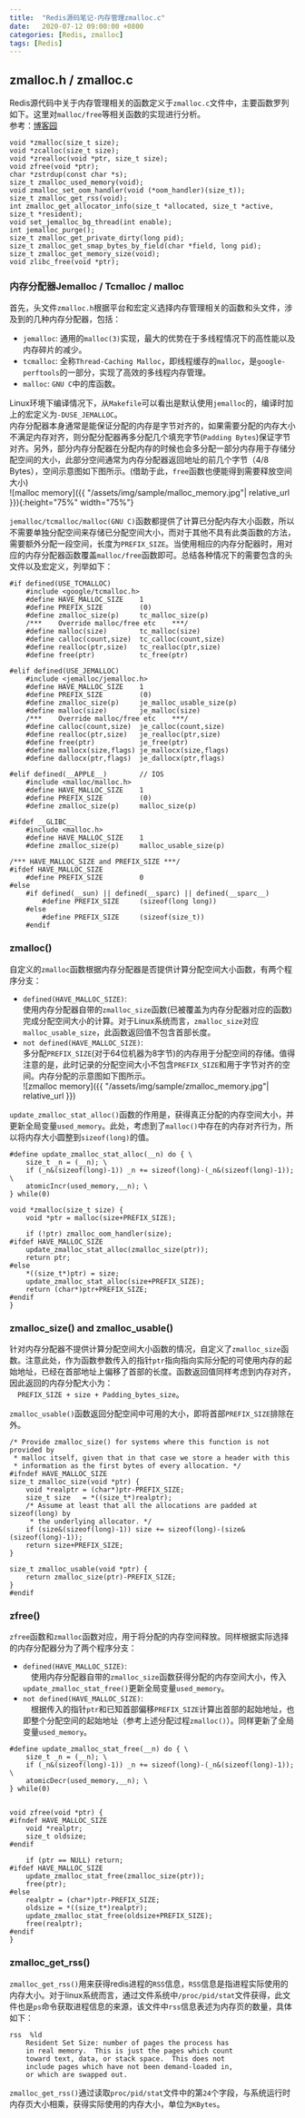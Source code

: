```yaml
---
title:  "Redis源码笔记-内存管理zmalloc.c"
date:   2020-07-12 09:00:00 +0800
categories: [Redis, zmalloc]
tags: [Redis]
---
```


## zmalloc.h / zmalloc.c

Redis源代码中关于内存管理相关的函数定义于`zmalloc.c`文件中，主要函数罗列如下。这里对`malloc/free`等相关函数的实现进行分析。  
参考：[博客园](https://www.cnblogs.com/bush2582/p/8969000.html)

 
```
void *zmalloc(size_t size);
void *zcalloc(size_t size);
void *zrealloc(void *ptr, size_t size);
void zfree(void *ptr);
char *zstrdup(const char *s);
size_t zmalloc_used_memory(void);
void zmalloc_set_oom_handler(void (*oom_handler)(size_t));
size_t zmalloc_get_rss(void);
int zmalloc_get_allocator_info(size_t *allocated, size_t *active, size_t *resident);
void set_jemalloc_bg_thread(int enable);
int jemalloc_purge();
size_t zmalloc_get_private_dirty(long pid);
size_t zmalloc_get_smap_bytes_by_field(char *field, long pid);
size_t zmalloc_get_memory_size(void);
void zlibc_free(void *ptr);
```

### 内存分配器Jemalloc / Tcmalloc / malloc

首先，头文件`zmalloc.h`根据平台和宏定义选择内存管理相关的函数和头文件，涉及到的几种内存分配器，包括：  
* `jemalloc`: 通用的`malloc(3)`实现，最大的优势在于多线程情况下的高性能以及内存碎片的减少。  
* `tcmalloc`: 全称`Thread-Caching Malloc`，即线程缓存的`malloc`，是`google-perftools`的一部分，实现了高效的多线程内存管理。  
* `malloc`: `GNU C`中的库函数。

Linux环境下编译情况下，从`Makefile`可以看出是默认使用`jemalloc`的，编译时加上的宏定义为`-DUSE_JEMALLOC`。  
内存分配器本身通常是能保证分配的内存是字节对齐的，如果需要分配的内存大小不满足内存对齐，则分配分配器再多分配几个填充字节(`Padding Bytes`)保证字节对齐。另外，部分内存分配器在分配内存的时候也会多分配一部分内存用于存储分配空间的大小，此部分空间通常为内存分配器返回地址的前几个字节（4/8 Bytes），空间示意图如下图所示。(借助于此，`free`函数也便能得到需要释放空间大小)  
![malloc memory]({{ "/assets/img/sample/malloc_memory.jpg"| relative_url }}){:height="75%" width="75%"}


`jemalloc/tcmalloc/malloc(GNU C)`函数都提供了计算已分配内存大小函数，所以不需要单独分配空间来存储已分配空间大小，而对于其他不具有此类函数的方法，需要额外分配一段空间，长度为`PREFIX_SIZE`。当使用相应的内存分配器时，用对应的内存分配器函数覆盖`malloc/free`函数即可。总结各种情况下的需要包含的头文件以及宏定义，列举如下：  
```
#if defined(USE_TCMALLOC)
    #include <google/tcmalloc.h> 
    #define HAVE_MALLOC_SIZE    1
    #define PREFIX_SIZE         (0)
    #define zmalloc_size(p)     tc_malloc_size(p)
    /***    Override malloc/free etc    ***/
    #define malloc(size)        tc_malloc(size)
    #define calloc(count,size)  tc_calloc(count,size)
    #define realloc(ptr,size)   tc_realloc(ptr,size)
    #define free(ptr)           tc_free(ptr)

#elif defined(USE_JEMALLOC)
    #include <jemalloc/jemalloc.h>
    #define HAVE_MALLOC_SIZE    1
    #define PREFIX_SIZE         (0)
    #define zmalloc_size(p)     je_malloc_usable_size(p)
    #define malloc(size)        je_malloc(size)
    /***    Override malloc/free etc    ***/
    #define calloc(count,size)  je_calloc(count,size)
    #define realloc(ptr,size)   je_realloc(ptr,size)
    #define free(ptr)           je_free(ptr)
    #define mallocx(size,flags) je_mallocx(size,flags)
    #define dallocx(ptr,flags)  je_dallocx(ptr,flags)

#elif defined(__APPLE__)        // IOS
    #include <malloc/malloc.h>
    #define HAVE_MALLOC_SIZE    1
    #define PREFIX_SIZE         (0)
    #define zmalloc_size(p)     malloc_size(p)

#ifdef __GLIBC__
    #include <malloc.h>
    #define HAVE_MALLOC_SIZE    1
    #define zmalloc_size(p)     malloc_usable_size(p)

/*** HAVE_MALLOC_SIZE and PREFIX_SIZE ***/
#ifdef HAVE_MALLOC_SIZE
    #define PREFIX_SIZE         0
#else
    #if defined(__sun) || defined(__sparc) || defined(__sparc__)
        #define PREFIX_SIZE     (sizeof(long long))
    #else
        #define PREFIX_SIZE     (sizeof(size_t))
    #endif
```

### zmalloc()

自定义的`zmalloc`函数根据内存分配器是否提供计算分配空间大小函数，有两个程序分支：  
* `defined(HAVE_MALLOC_SIZE)`:   
使用内存分配器自带的`zmalloc_size`函数(已被覆盖为内存分配器对应的函数)完成分配空间大小的计算。对于Linux系统而言，`zmalloc_size`对应`malloc_usable_size`，此函数返回值不包含首部长度。  
* `not defined(HAVE_MALLOC_SIZE)`:   
多分配`PREFIX_SIZE`(对于64位机器为8字节)的内存用于分配空间的存储。值得注意的是，此时记录的分配空间大小不包含`PREFIX_SIZE`和用于字节对齐的空间。内存分配的示意图如下图所示。  
![zmalloc memory]({{ "/assets/img/sample/zmalloc_memory.jpg"| relative_url }})

`update_zmalloc_stat_alloc()`函数的作用是，获得真正分配的内存空间大小，并更新全局变量`used_memory`。此处，考虑到了`malloc()`中存在的内存对齐行为，所以将内存大小圆整到`sizeof(long)`的值。

```
#define update_zmalloc_stat_alloc(__n) do { \
    size_t _n = (__n); \
    if (_n&(sizeof(long)-1)) _n += sizeof(long)-(_n&(sizeof(long)-1)); \
    atomicIncr(used_memory,__n); \
} while(0)

void *zmalloc(size_t size) {
    void *ptr = malloc(size+PREFIX_SIZE);

    if (!ptr) zmalloc_oom_handler(size);
#ifdef HAVE_MALLOC_SIZE
    update_zmalloc_stat_alloc(zmalloc_size(ptr));
    return ptr;
#else
    *((size_t*)ptr) = size;
    update_zmalloc_stat_alloc(size+PREFIX_SIZE);
    return (char*)ptr+PREFIX_SIZE;
#endif
}
```

### zmalloc_size() and zmalloc_usable()

针对内存分配器不提供计算分配空间大小函数的情况，自定义了`zmalloc_size`函数。注意此处，作为函数参数传入的指针`ptr`指向指向实际分配的可使用内存的起始地址，已经在首部地址上偏移了首部的长度。函数返回值同样考虑到内存对齐，因此返回的内存分配大小为：  
&emsp;`PREFIX_SIZE + size + Padding_bytes_size`。

`zmalloc_usable()`函数返回分配空间中可用的大小，即将首部`PREFIX_SIZE`排除在外。

```
/* Provide zmalloc_size() for systems where this function is not provided by
 * malloc itself, given that in that case we store a header with this
 * information as the first bytes of every allocation. */
#ifndef HAVE_MALLOC_SIZE
size_t zmalloc_size(void *ptr) {
    void *realptr = (char*)ptr-PREFIX_SIZE;
    size_t size   = *((size_t*)realptr);
    /* Assume at least that all the allocations are padded at sizeof(long) by
     * the underlying allocator. */
    if (size&(sizeof(long)-1)) size += sizeof(long)-(size&(sizeof(long)-1));
    return size+PREFIX_SIZE;
}

size_t zmalloc_usable(void *ptr) {
    return zmalloc_size(ptr)-PREFIX_SIZE;
}
#endif
```


### zfree()

`zfree`函数和`zmalloc`函数对应，用于将分配的内存空间释放。同样根据实际选择的内存分配器分为了两个程序分支：  
* `defined(HAVE_MALLOC_SIZE)`:   
&emsp;使用内存分配器自带的`zmalloc_size`函数获得分配的内存空间大小，传入`update_zmalloc_stat_free()`更新全局变量`used_memory`。  
* `not defined(HAVE_MALLOC_SIZE)`:   
&emsp;根据传入的指针`ptr`和已知首部偏移`PREFIX_SIZE`计算出首部的起始地址，也即整个分配空间的起始地址（参考上述分配过程`zmalloc()`）。同样更新了全局变量`used_memory`。
 
```
#define update_zmalloc_stat_free(__n) do { \
    size_t _n = (__n); \
    if (_n&(sizeof(long)-1)) _n += sizeof(long)-(_n&(sizeof(long)-1)); \
    atomicDecr(used_memory,__n); \
} while(0)


void zfree(void *ptr) {
#ifndef HAVE_MALLOC_SIZE
    void *realptr;
    size_t oldsize;
#endif

    if (ptr == NULL) return;
#ifdef HAVE_MALLOC_SIZE
    update_zmalloc_stat_free(zmalloc_size(ptr));
    free(ptr);
#else
    realptr = (char*)ptr-PREFIX_SIZE;
    oldsize = *((size_t*)realptr);
    update_zmalloc_stat_free(oldsize+PREFIX_SIZE);
    free(realptr);
#endif
}
```

### zmalloc_get_rss()

`zmalloc_get_rss()`用来获得redis进程的`RSS`信息，`RSS`信息是指进程实际使用的内存大小。对于linux系统而言，通过文件系统中`/proc/pid/stat`文件获得，此文件也是`ps`命令获取进程信息的来源，该文件中`rss`信息表述为内存页的数量，具体如下： 
```
rss  %ld
    Resident Set Size: number of pages the process has
    in real memory.  This is just the pages which count
    toward text, data, or stack space.  This does not
    include pages which have not been demand-loaded in,
    or which are swapped out.
``` 

`zmalloc_get_rss()`通过读取`proc/pid/stat`文件中的第`24`个字段，与系统运行时内存页大小相乘，获得实际使用的内存大小，单位为`KBytes`。
